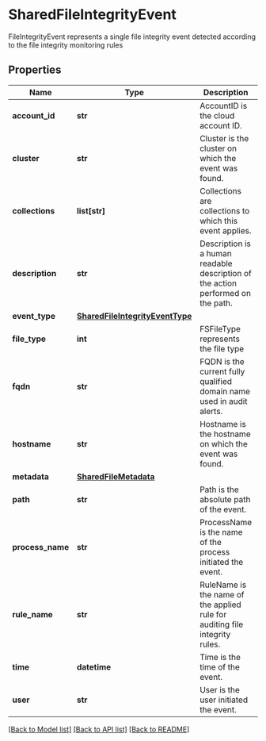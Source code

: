 # SharedFileIntegrityEvent

FileIntegrityEvent represents a single file integrity event detected according to the file integrity monitoring rules

## Properties
Name | Type | Description | Notes
------------ | ------------- | ------------- | -------------
**account_id** | **str** | AccountID is the cloud account ID.  | [optional] 
**cluster** | **str** | Cluster is the cluster on which the event was found.  | [optional] 
**collections** | **list[str]** | Collections are collections to which this event applies.  | [optional] 
**description** | **str** | Description is a human readable description of the action performed on the path.  | [optional] 
**event_type** | [**SharedFileIntegrityEventType**](SharedFileIntegrityEventType.md) |  | [optional] 
**file_type** | **int** | FSFileType represents the file type | [optional] 
**fqdn** | **str** | FQDN is the current fully qualified domain name used in audit alerts.  | [optional] 
**hostname** | **str** | Hostname is the hostname on which the event was found.  | [optional] 
**metadata** | [**SharedFileMetadata**](SharedFileMetadata.md) |  | [optional] 
**path** | **str** | Path is the absolute path of the event.  | [optional] 
**process_name** | **str** | ProcessName is the name of the process initiated the event.  | [optional] 
**rule_name** | **str** | RuleName is the name of the applied rule for auditing file integrity rules.  | [optional] 
**time** | **datetime** | Time is the time of the event.  | [optional] 
**user** | **str** | User is the user initiated the event.  | [optional] 

[[Back to Model list]](../README.md#documentation-for-models) [[Back to API list]](../README.md#documentation-for-api-endpoints) [[Back to README]](../README.md)


